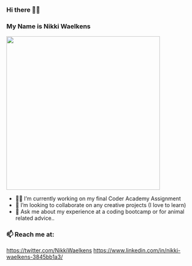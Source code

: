 ### Hi there 👋😀

### My Name is Nikki Waelkens

<img src="https://media.giphy.com/media/citBl9yPwnUOs/giphy.gif" width="400">

- ✌🏼 I’m currently working on my final Coder Academy Assignment
- 👯 I’m looking to collaborate on any creative projects (I love to learn)
- 💬 Ask me about my experience at a coding bootcamp or for animal related advice..

### 📫 Reach me at:
https://twitter.com/NikkiWaelkens
https://www.linkedin.com/in/nikki-waelkens-3845bb1a3/

